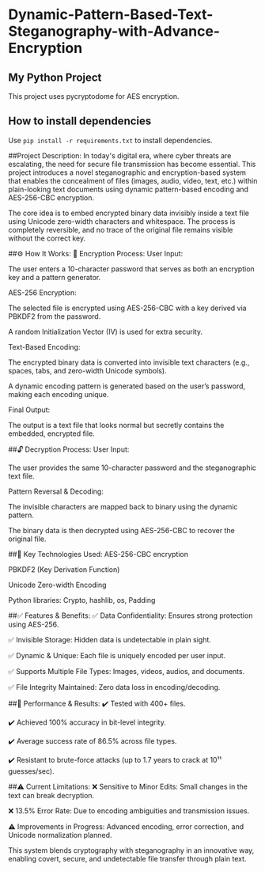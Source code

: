 # Dynamic-Pattern-Based-Text-Steganography-with-Advance-Encryption

## My Python Project
This project uses pycryptodome for AES encryption.



## How to install dependencies
Use `pip install -r requirements.txt` to install dependencies.



##Project Description:
In today's digital era, where cyber threats are escalating, the need for secure file transmission has become essential. This project introduces a novel steganographic and encryption-based system that enables the concealment of files (images, audio, video, text, etc.) within plain-looking text documents using dynamic pattern-based encoding and AES-256-CBC encryption.

The core idea is to embed encrypted binary data invisibly inside a text file using Unicode zero-width characters and whitespace. The process is completely reversible, and no trace of the original file remains visible without the correct key.

##⚙️ How It Works:
🔐 Encryption Process:
User Input:

The user enters a 10-character password that serves as both an encryption key and a pattern generator.

AES-256 Encryption:

The selected file is encrypted using AES-256-CBC with a key derived via PBKDF2 from the password.

A random Initialization Vector (IV) is used for extra security.

Text-Based Encoding:

The encrypted binary data is converted into invisible text characters (e.g., spaces, tabs, and zero-width Unicode symbols).

A dynamic encoding pattern is generated based on the user’s password, making each encoding unique.

Final Output:

The output is a text file that looks normal but secretly contains the embedded, encrypted file.

##🔓 Decryption Process:
User Input:

The user provides the same 10-character password and the steganographic text file.

Pattern Reversal & Decoding:

The invisible characters are mapped back to binary using the dynamic pattern.

The binary data is then decrypted using AES-256-CBC to recover the original file.

##🧠 Key Technologies Used:
AES-256-CBC encryption

PBKDF2 (Key Derivation Function)

Unicode Zero-width Encoding

Python libraries: Crypto, hashlib, os, Padding

##✅ Features & Benefits:
✅ Data Confidentiality: Ensures strong protection using AES-256.

✅ Invisible Storage: Hidden data is undetectable in plain sight.

✅ Dynamic & Unique: Each file is uniquely encoded per user input.

✅ Supports Multiple File Types: Images, videos, audios, and documents.

✅ File Integrity Maintained: Zero data loss in encoding/decoding.

##🧪 Performance & Results:
✔️ Tested with 400+ files.

✔️ Achieved 100% accuracy in bit-level integrity.

✔️ Average success rate of 86.5% across file types.

✔️ Resistant to brute-force attacks (up to 1.7 years to crack at 10¹¹ guesses/sec).

##⚠️ Current Limitations:
❌ Sensitive to Minor Edits: Small changes in the text can break decryption.

❌ 13.5% Error Rate: Due to encoding ambiguities and transmission issues.

⚠️ Improvements in Progress: Advanced encoding, error correction, and Unicode normalization planned.

This system blends cryptography with steganography in an innovative way, enabling covert, secure, and undetectable file transfer through plain text.

